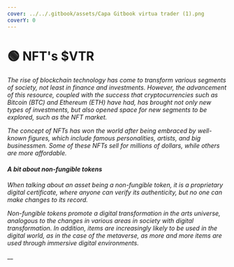 ```yaml
---
cover: ../../.gitbook/assets/Capa Gitbook virtua trader (1).png
coverY: 0
---
```


# 🟢 NFT's $VTR

_The rise of blockchain technology has come to transform various segments of society, not least in finance and investments. However, the advancement of this resource, coupled with the success that cryptocurrencies such as Bitcoin (BTC) and Ethereum (ETH) have had, has brought not only new types of investments, but also opened space for new segments to be explored, such as the NFT market._

_The concept of NFTs has won the world after being embraced by well-known figures, which include famous personalities, artists, and big businessmen. Some of these NFTs sell for millions of dollars, while others are more affordable._

#### _A bit about non-fungible tokens_

_When talking about an asset being a non-fungible token, it is a proprietary digital certificate, where anyone can verify its authenticity, but no one can make changes to its record._

_Non-fungible tokens promote a digital transformation in the arts universe, analogous to the changes in various areas in society with digital transformation. In addition, items are increasingly likely to be used in the digital world, as in the case of the metaverse, as more and more items are used through immersive digital environments._

__
